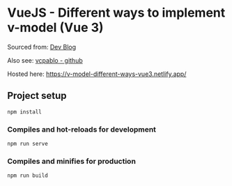 # VueJS - Different ways to implement v-model (Vue 3)

Sourced from: [Dev Blog](https://dev.to/vcpablo/vuejs-2-different-ways-to-implement-v-model-1mjf)

Also see: [vcpablo - github](https://github.com/vcpablo/vuejs-v-model)

Hosted here: https://v-model-different-ways-vue3.netlify.app/




## Project setup
```
npm install
```

### Compiles and hot-reloads for development
```
npm run serve
```

### Compiles and minifies for production
```
npm run build
```
